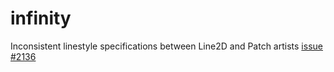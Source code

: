 infinity
========

Inconsistent linestyle specifications between Line2D and Patch artists 
[issue #2136](https://github.com/matplotlib/matplotlib/issues/2136)
